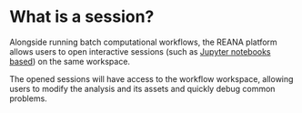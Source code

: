 # What is a session?

Alongside running batch computational workflows, the REANA platform allows users to open interactive sessions (such as [Jupyter notebooks based](../opening-sessions#jupyter-notebooks-based-sessions)) on the same workspace.

The opened sessions will have access to the workflow workspace, allowing users to modify the analysis and its assets and quickly debug common problems.